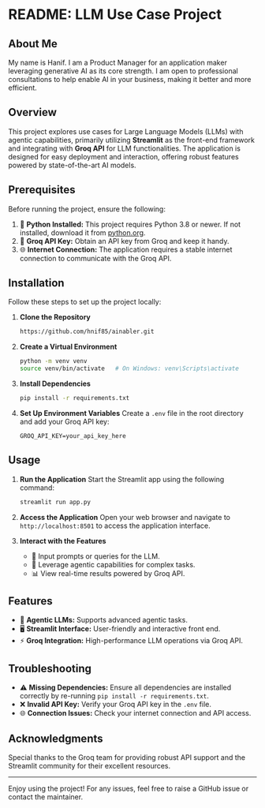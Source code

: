 # README: LLM Use Case Project

## About Me
My name is Hanif. I am a Product Manager for an application maker leveraging generative AI as its core strength. I am open to professional consultations to help enable AI in your business, making it better and more efficient.


## Overview
This project explores use cases for Large Language Models (LLMs) with agentic capabilities, primarily utilizing **Streamlit** as the front-end framework and integrating with **Groq API** for LLM functionalities. The application is designed for easy deployment and interaction, offering robust features powered by state-of-the-art AI models.

## Prerequisites
Before running the project, ensure the following:

1. 🐍 **Python Installed:** This project requires Python 3.8 or newer. If not installed, download it from [python.org](https://www.python.org/downloads/).
2. 🔑 **Groq API Key:** Obtain an API key from Groq and keep it handy.
3. 🌐 **Internet Connection:** The application requires a stable internet connection to communicate with the Groq API.

## Installation

Follow these steps to set up the project locally:

1. **Clone the Repository**
   ```bash
   https://github.com/hnif85/ainabler.git
   ```

2. **Create a Virtual Environment**
   ```bash
   python -m venv venv
   source venv/bin/activate   # On Windows: venv\Scripts\activate
   ```

3. **Install Dependencies**
   ```bash
   pip install -r requirements.txt
   ```

4. **Set Up Environment Variables**
   Create a `.env` file in the root directory and add your Groq API key:
   ```env
   GROQ_API_KEY=your_api_key_here
   ```

## Usage

1. **Run the Application**
   Start the Streamlit app using the following command:
   ```bash
   streamlit run app.py
   ```

2. **Access the Application**
   Open your web browser and navigate to `http://localhost:8501` to access the application interface.

3. **Interact with the Features**
   - 📝 Input prompts or queries for the LLM.
   - 🤖 Leverage agentic capabilities for complex tasks.
   - 📊 View real-time results powered by Groq API.

## Features
- 🚀 **Agentic LLMs:** Supports advanced agentic tasks.
- 🖥️ **Streamlit Interface:** User-friendly and interactive front end.
- ⚡ **Groq Integration:** High-performance LLM operations via Groq API.

## Troubleshooting
- ⚠️ **Missing Dependencies:** Ensure all dependencies are installed correctly by re-running `pip install -r requirements.txt`.
- ❌ **Invalid API Key:** Verify your Groq API key in the `.env` file.
- 🌐 **Connection Issues:** Check your internet connection and API access.

## Acknowledgments
Special thanks to the Groq team for providing robust API support and the Streamlit community for their excellent resources.

---

Enjoy using the project! For any issues, feel free to raise a GitHub issue or contact the maintainer.
